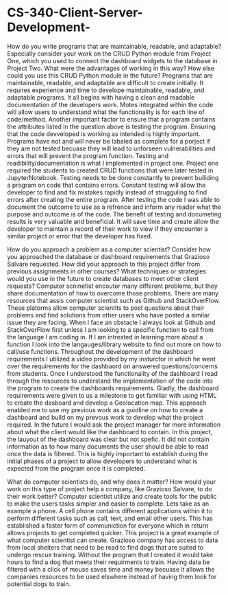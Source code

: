 # CS-340-Client-Server-Development-

How do you write programs that are maintainable, readable, and adaptable? Especially consider your work on the CRUD Python module from Project One, which you used to connect the dashboard widgets to the database in Project Two. What were the advantages of working in this way? How else could you use this CRUD Python module in the future?
Programs that are maintainable, readable, and adaptable are difficult to create initially. It requires experience and time to develope maintainable, readable, and adaptable programs. It all begins with having a clean and readable documentation of the developers work. Motes integrated within the code will allow users to understand what the functionality is for each line of code/method. Another important factor to ensure that a program contains the attributes listed in the question above is testing the program. Ensuring that the code devveloped is working as intended is highly important. Programs have not and will never be labaled as complete for a porject if they are not tested becuase they will lead to unforseen vulnerabilities and errors that will prevent the program function. Testing and readibility/documentation is what I implemented in project one. Project one required the students to created CRUD functions that were later tested in JupyterNotebook. Testing needs to be done constantly to prevent builiding a program on code that contains errors. Constant testing will allow the developer to find and fix mistakes rapidly instead of strugguling to find errors after creating the entire program. After testing the code I was able to document the outcome to use as a refrence and inform any reader what the purpose and outcome is of the code. The benefit of testing and documeting results is very valuable and beneficial. It will save time and create allow the developer to maintain a record of their work to view if they encounter a similar project or error that the developer has fixed. 

How do you approach a problem as a computer scientist? Consider how you approached the database or dashboard requirements that Grazioso Salvare requested. How did your approach to this project differ from previous assignments in other courses? What techniques or strategies would you use in the future to create databases to meet other client requests?
Computer scninetist encouter many different problems, but they share documentation of how to overcome those problems. There are many resources that assis computer scientist such as Github and StackOverFlow. These platorms allow computer scientits to post questions about their problems and find solutions from other users who have posted a similar issue they are facing. When I face an obstacle I always look at Github and StackOverFlow first unless I am looking to a specific function to call from the language I am coding in. If I am intrested in learning more about a function I look into the langauges/library website to find out more on how to call/use functions. Throughout the development of the dashboard requirements I utilized a video provided by my insturctor in which he went over the requirements for the dashbaord on answered questions/concerns from students. Once I understood the functionality of the dashboard I read through the resources to understand the implementation of the code into the program to create the dashboards requirements. Gladly, the dashboard requirements were given to us a milestone to get familiar with using HTML to create the dasboard and develop a Geolocation map. This approach enabled me to use my previous work as a guidline on how to create a dashboard and build on my prevous work to develop what the project required. In the future I would ask the project manager for more information about what the client would like the dashboard to contain. In this project, the lauyout of the dashboard was clear but not spefic. It did not contain information as to how many documents the user should be able to read once the data is filtered. This is highly important to establish during the initial phases of a project to allow developers to understand what is expected from the program once it is completed. 

What do computer scientists do, and why does it matter? How would your work on this type of project help a company, like Grazioso Salvare, to do their work better?
Computer scientist utilize and create tools for the public to make the users tasks simpler and easier to complete. Lets take as an example a phone. A cell phone contains different applications within it to perform different tasks such as call, text, and email other users. This has established a faster form of communiction for everyone which in return allows projects to get completed quicker. This project is a great example of what computer scientist can create. Grazioso company has access to data from local shelters that need to be read to find dogs that are suited to undergo rescue training. Without the program that I created it would take hours to find a dog that meets their requirments to train. Having data be filtered with a click of mouse saves time and money becuase it allows the companies resources to be used elswhere instead of having them look for potential dogs to train. 
